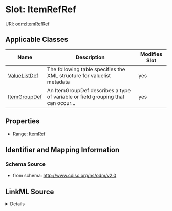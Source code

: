 # Slot: ItemRefRef

URI: [odm:ItemRefRef](http://www.cdisc.org/ns/odm/v2.0/ItemRefRef)



<!-- no inheritance hierarchy -->




## Applicable Classes

| Name | Description | Modifies Slot |
| --- | --- | --- |
[ValueListDef](ValueListDef.md) | The following table specifies the XML structure for valuelist metadata |  yes  |
[ItemGroupDef](ItemGroupDef.md) | An ItemGroupDef describes a type of variable or field grouping that can occur... |  yes  |







## Properties

* Range: [ItemRef](ItemRef.md)





## Identifier and Mapping Information







### Schema Source


* from schema: http://www.cdisc.org/ns/odm/v2.0




## LinkML Source

<details>
```yaml
name: ItemRefRef
from_schema: http://www.cdisc.org/ns/odm/v2.0
rank: 1000
identifier: false
alias: ItemRefRef
domain_of:
- ValueListDef
- ItemGroupDef
range: ItemRef

```
</details>